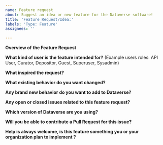 ```yaml
---
name: Feature request
about: Suggest an idea or new feature for the Dataverse software!
title: 'Feature Request/Idea:'
labels: 'Type: Feature'
assignees: ''

---
```


<!--
Thank you for contributing to the Dataverse Project through the creation of a feature request!

More information on ideas/feature requests and contributions can be found in the "Contributing to Dataverse" page:
https://github.com/IQSS/dataverse/blob/develop/CONTRIBUTING.md#ideasfeature-requests

Please fill out as much of the template as you can.
Start below this comment section.
-->

**Overview of the Feature Request**


**What kind of user is the feature intended for?**
(Example users roles: API User, Curator, Depositor, Guest, Superuser, Sysadmin)


**What inspired the request?**


**What existing behavior do you want changed?**


**Any brand new behavior do you want to add to Dataverse?**


**Any open or closed issues related to this feature request?**

**Which version of Dataverse are you using?**


**Will you be able to contribute a Pull Request for this issue?**


**Help is always welcome, is this feature something you or your organization plan to implement ?**
